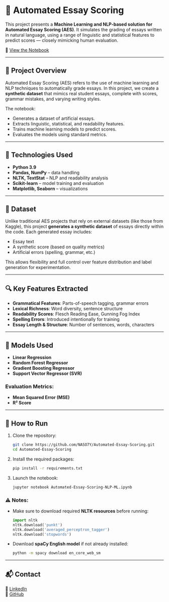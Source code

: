 # 📝 Automated Essay Scoring 

This project presents a **Machine Learning and NLP-based solution for Automated Essay Scoring (AES)**. It simulates the grading of essays written in natural language, using a range of linguistic and statistical features to predict scores — closely mimicking human evaluation.

🔗 [View the Notebook](https://github.com/NASO7Y/Automated-Essay-Scoring/blob/main/Automated-Essay-Scoring-NLP-ML.ipynb)

---

## 📌 Project Overview

Automated Essay Scoring (AES) refers to the use of machine learning and NLP techniques to automatically grade essays. In this project, we create a **synthetic dataset** that mimics real student essays, complete with scores, grammar mistakes, and varying writing styles.

The notebook:
- Generates a dataset of artificial essays.
- Extracts linguistic, statistical, and readability features.
- Trains machine learning models to predict scores.
- Evaluates the models using standard metrics.

---

## 🚀 Technologies Used

- **Python 3.9**
- **Pandas, NumPy** – data handling
- **NLTK, TextStat** – NLP and readability analysis
- **Scikit-learn** – model training and evaluation
- **Matplotlib, Seaborn** – visualizations

---

## 📂 Dataset

Unlike traditional AES projects that rely on external datasets (like those from Kaggle), this project **generates a synthetic dataset** of essays directly within the code. Each generated essay includes:

- Essay text  
- A synthetic score (based on quality metrics)  
- Artificial errors (spelling, grammar, etc.)

This allows flexibility and full control over feature distribution and label generation for experimentation.

---

## 🔍 Key Features Extracted

- **Grammatical Features**: Parts-of-speech tagging, grammar errors  
- **Lexical Richness**: Word diversity, sentence structure  
- **Readability Scores**: Flesch Reading Ease, Gunning Fog Index  
- **Spelling Errors**: Introduced intentionally for training  
- **Essay Length & Structure**: Number of sentences, words, characters

---

## 🤖 Models Used

- **Linear Regression**
- **Random Forest Regressor**
- **Gradient Boosting Regressor**
- **Support Vector Regressor (SVR)**

### Evaluation Metrics:
- **Mean Squared Error (MSE)**
- **R² Score**

---

## 🧪 How to Run

1. Clone the repository:
   ```bash
   git clone https://github.com/NASO7Y/Automated-Essay-Scoring.git
   cd Automated-Essay-Scoring
   ```

2. Install the required packages:
   ```bash
   pip install -r requirements.txt
   ```

3. Launch the notebook:
   ```bash
   jupyter notebook Automated-Essay-Scoring-NLP-ML.ipynb
   ```

### ⚠️ Notes:
- Make sure to download required **NLTK resources** before running:
  ```python
  import nltk
  nltk.download('punkt')
  nltk.download('averaged_perceptron_tagger')
  nltk.download('stopwords')
  ```

- Download **spaCy English model** if not already installed:
  ```bash
  python -m spacy download en_core_web_sm
  ```

  
---

## 📬 Contact

📧 [LinkedIn](linkedin.com/in/nos7y/)  
🔗 [GitHub](https://github.com/NASO7Y)
